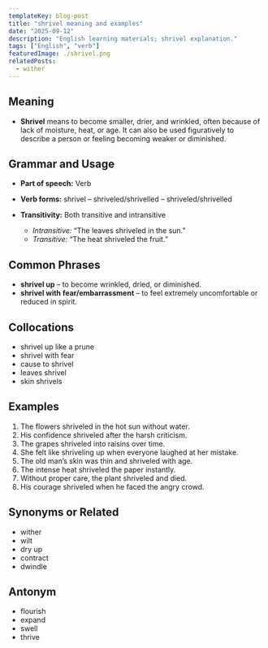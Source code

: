 ```yaml
---
templateKey: blog-post
title: "shrivel meaning and examples"
date: "2025-09-12"
description: "English learning materials; shrivel explanation."
tags: ["English", "verb"]
featuredImage: ./shrivel.png
relatedPosts:
  - wither
---
```


## Meaning

- **Shrivel** means to become smaller, drier, and wrinkled, often because of lack of moisture, heat, or age. It can also be used figuratively to describe a person or feeling becoming weaker or diminished.

## Grammar and Usage

- **Part of speech:** Verb
- **Verb forms:** shrivel – shriveled/shrivelled – shriveled/shrivelled
- **Transitivity:** Both transitive and intransitive

  - _Intransitive:_ “The leaves shriveled in the sun.”
  - _Transitive:_ “The heat shriveled the fruit.”

## Common Phrases

- **shrivel up** – to become wrinkled, dried, or diminished.
- **shrivel with fear/embarrassment** – to feel extremely uncomfortable or reduced in spirit.

## Collocations

- shrivel up like a prune
- shrivel with fear
- cause to shrivel
- leaves shrivel
- skin shrivels

## Examples

1. The flowers shriveled in the hot sun without water.
2. His confidence shriveled after the harsh criticism.
3. The grapes shriveled into raisins over time.
4. She felt like shriveling up when everyone laughed at her mistake.
5. The old man’s skin was thin and shriveled with age.
6. The intense heat shriveled the paper instantly.
7. Without proper care, the plant shriveled and died.
8. His courage shriveled when he faced the angry crowd.

## Synonyms or Related

- wither
- wilt
- dry up
- contract
- dwindle

## Antonym

- flourish
- expand
- swell
- thrive
